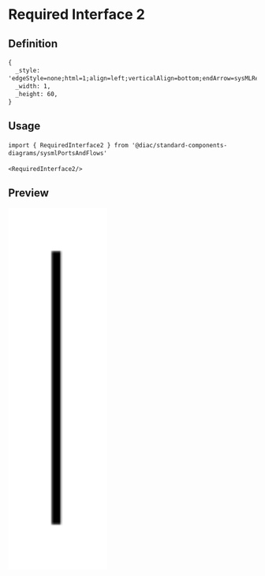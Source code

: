# Required Interface 2

## Definition

```
{
  _style: 'edgeStyle=none;html=1;align=left;verticalAlign=bottom;endArrow=sysMLReqInt;endSize=8;exitX=0;exitY=0.5;',
  _width: 1,
  _height: 60,
}
```

## Usage

```
import { RequiredInterface2 } from '@diac/standard-components-diagrams/sysmlPortsAndFlows'

<RequiredInterface2/>
```

## Preview

<img src="./required-interface-2.png" width="200"/>

